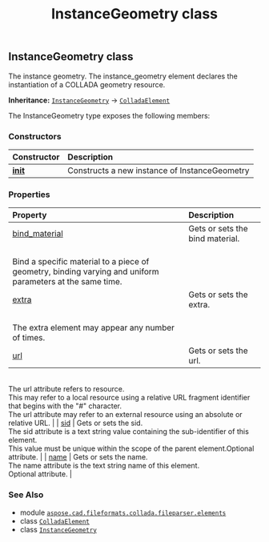 ﻿---
title: InstanceGeometry class
second_title: Aspose.CAD for Python via .NET API References
description: 
type: docs
weight: 490
url: /python-net/aspose.cad.fileformats.collada.fileparser.elements/instancegeometry/
is_root: false
---

## InstanceGeometry class

The instance geometry.
The instance_geometry element declares the instantiation of a COLLADA geometry resource.



**Inheritance:** [`InstanceGeometry`](/cad/python-net/aspose.cad.fileformats.collada.fileparser.elements/instancegeometry) → 
[`ColladaElement`](/cad/python-net/aspose.cad.fileformats.collada.fileparser.elements/colladaelement)



The InstanceGeometry type exposes the following members:

### Constructors
| Constructor | Description |
| :- | :- |
| [__init__](/cad/python-net/aspose.cad.fileformats.collada.fileparser.elements/instancegeometry/__init__/#) | Constructs a new instance of InstanceGeometry |


### Properties
| Property | Description |
| :- | :- |
| [bind_material](/cad/python-net/aspose.cad.fileformats.collada.fileparser.elements/instancegeometry/bind_material) | Gets or sets the bind material.<br/>Bind a specific material to a piece of geometry, binding varying and uniform parameters at the same time. |
| [extra](/cad/python-net/aspose.cad.fileformats.collada.fileparser.elements/instancegeometry/extra) | Gets or sets the extra.<br/>The extra element may appear any number of times. |
| [url](/cad/python-net/aspose.cad.fileformats.collada.fileparser.elements/instancegeometry/url) | Gets or sets the url.<br/>The url attribute refers to resource.<br/>This may refer to a local resource using a relative URL fragment identifier that begins with the "#" character.<br/>The url attribute may refer to an external resource using an absolute or relative URL. |
| [sid](/cad/python-net/aspose.cad.fileformats.collada.fileparser.elements/instancegeometry/sid) | Gets or sets the sid.<br/>The sid attribute is a text string value containing the sub-identifier of this element.<br/>This value must be unique within the scope of the parent element.Optional attribute. |
| [name](/cad/python-net/aspose.cad.fileformats.collada.fileparser.elements/instancegeometry/name) | Gets or sets the name.<br/>The name attribute is the text string name of this element.<br/>Optional attribute. |



### See Also
* module [`aspose.cad.fileformats.collada.fileparser.elements`](..)
* class [`ColladaElement`](/cad/python-net/aspose.cad.fileformats.collada.fileparser.elements/colladaelement)
* class [`InstanceGeometry`](/cad/python-net/aspose.cad.fileformats.collada.fileparser.elements/instancegeometry)

